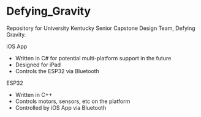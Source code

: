 # Defying_Gravity
Repository for University Kentucky Senior Capstone Design Team, Defying Gravity.

iOS App
  - Written in C# for potential multi-platform support in the future
  - Designed for iPad
  - Controls the ESP32 via Bluetooth
  
ESP32
  - Written in C++
  - Controls motors, sensors, etc on the platform
  - Controlled by iOS App via Bluetooth
